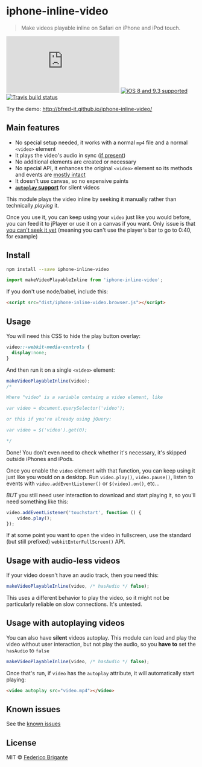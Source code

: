 # iphone-inline-video

> Make videos playable inline on Safari on iPhone and iPod touch.

[![gzipped size](https://badges.herokuapp.com/size/github/bfred-it/iphone-inline-video/gh-pages/dist/iphone-inline-video.browser.js?gzip=true&label=gzipped%20size)](#readme) [![iOS 8 and 9.3 supported](https://img.shields.io/badge/iOS%20Safari-8%20%E2%80%93%209.3-brightgreen.svg)](#no-link) [![Travis build status](https://api.travis-ci.org/bfred-it/iphone-inline-video.svg?branch=gh-pages)](https://travis-ci.org/bfred-it/iphone-inline-video) 

Try the demo: http://bfred-it.github.io/iphone-inline-video/

## Main features

- No special setup needed, it works with a normal `mp4` file and a normal `<video>` element
- It plays the video's audio in sync ([if present](#usage-with-audio-less-videos))
- No additional elements are created or necessary
- No special API, it enhances the original `<video>` element so its methods and events are [mostly intact](https://github.com/bfred-it/iphone-inline-video/issues/1)
- It doesn't use canvas, so no expensive paints
- [**`autoplay` support**](#usage-with-autoplaying-videos) for silent videos

This module plays the video inline by seeking it manually rather than technically _playing_ it. 

Once you use it, you can keep using your `video` just like you would before, you can feed it to jPlayer or use it on a canvas if you want. Only issue is that [you can't seek it yet](https://github.com/bfred-it/iphone-inline-video/issues/2) (meaning you can't use the player's bar to go to 0:40, for example)

## Install

```sh
npm install --save iphone-inline-video
```
```js
import makeVideoPlayableInline from 'iphone-inline-video';
```

If you don't use node/babel, include this:

```html
<script src="dist/iphone-inline-video.browser.js"></script>
```

## Usage

You will need this CSS to hide the play button overlay:
```css
video::-webkit-media-controls {
  display:none;
}
```

And then run it on a single `<video>` element:

```js
makeVideoPlayableInline(video);
/* 

Where "video" is a variable containg a video element, like

var video = document.querySelector('video');

or this if you're already using jQuery:

var video = $('video').get(0);

*/
```

Done! You don't even need to check whether it's necessary, it's skipped outside iPhones and iPods.

Once you enable the `video` element with that function, you can keep using it just like you would on a desktop. Run `video.play()`, `video.pause()`, listen to events with `video.addEventListener()` or `$(video).on()`, etc...

*BUT* you still need user interaction to download and start playing it, so you'll need something like this:

```js
video.addEventListener('touchstart', function () {
	video.play();
});
```

If at some point you want to open the video in fullscreen, use the standard (but still prefixed) `webkitEnterFullScreen()` API.

## Usage with audio-less videos

If your video doesn't have an audio track, then you need this:

```js
makeVideoPlayableInline(video, /* hasAudio */ false);
```

This uses a different behavior to play the video, so it might not be particularly reliable on slow connections. It's untested.

## Usage with autoplaying videos

You can also have **silent** videos autoplay. This module can load and play the video without user interaction, but not play the audio, so you **have to** set the `hasAudio` to `false`

```js
makeVideoPlayableInline(video, /* hasAudio */ false);
```

Once that's run, if `video` has the `autoplay` attribute, it will automatically start playing:

```html
<video autoplay src="video.mp4"></video>
```

## Known issues

See the [known issues](https://github.com/bfred-it/iphone-inline-video/labels/known%20issue)

## License

MIT © [Federico Brigante](http://twitter.com/bfred_it)
